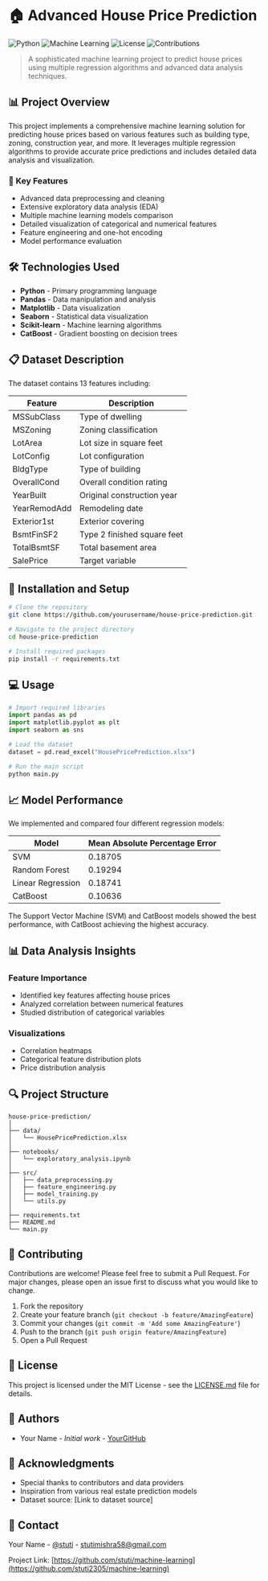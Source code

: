 # 🏠 Advanced House Price Prediction
![Python](https://img.shields.io/badge/Python-3.8%2B-blue)
![Machine Learning](https://img.shields.io/badge/Machine%20Learning-Regression-green)
![License](https://img.shields.io/badge/License-MIT-yellow)
![Contributions](https://img.shields.io/badge/Contributions-Welcome-brightgreen)

> A sophisticated machine learning project to predict house prices using multiple regression algorithms and advanced data analysis techniques.

## 📊 Project Overview

This project implements a comprehensive machine learning solution for predicting house prices based on various features such as building type, zoning, construction year, and more. It leverages multiple regression algorithms to provide accurate price predictions and includes detailed data analysis and visualization.

### 🎯 Key Features

- Advanced data preprocessing and cleaning
- Extensive exploratory data analysis (EDA)
- Multiple machine learning models comparison
- Detailed visualization of categorical and numerical features
- Feature engineering and one-hot encoding
- Model performance evaluation

## 🛠️ Technologies Used

- **Python** - Primary programming language
- **Pandas** - Data manipulation and analysis
- **Matplotlib** - Data visualization
- **Seaborn** - Statistical data visualization
- **Scikit-learn** - Machine learning algorithms
- **CatBoost** - Gradient boosting on decision trees

## 📋 Dataset Description

The dataset contains 13 features including:

| Feature | Description |
|---------|-------------|
| MSSubClass | Type of dwelling |
| MSZoning | Zoning classification |
| LotArea | Lot size in square feet |
| LotConfig | Lot configuration |
| BldgType | Type of building |
| OverallCond | Overall condition rating |
| YearBuilt | Original construction year |
| YearRemodAdd | Remodeling date |
| Exterior1st | Exterior covering |
| BsmtFinSF2 | Type 2 finished square feet |
| TotalBsmtSF | Total basement area |
| SalePrice | Target variable |

## 🚀 Installation and Setup

```bash
# Clone the repository
git clone https://github.com/yourusername/house-price-prediction.git

# Navigate to the project directory
cd house-price-prediction

# Install required packages
pip install -r requirements.txt
```

## 💻 Usage

```python
# Import required libraries
import pandas as pd
import matplotlib.pyplot as plt
import seaborn as sns

# Load the dataset
dataset = pd.read_excel("HousePricePrediction.xlsx")

# Run the main script
python main.py
```

## 📈 Model Performance

We implemented and compared four different regression models:

| Model | Mean Absolute Percentage Error |
|-------|-------------------------------|
| SVM | 0.18705 |
| Random Forest | 0.19294 |
| Linear Regression | 0.18741 |
| CatBoost | 0.10636 |

The Support Vector Machine (SVM) and CatBoost models showed the best performance, with CatBoost achieving the highest accuracy.

## 📊 Data Analysis Insights

### Feature Importance
- Identified key features affecting house prices
- Analyzed correlation between numerical features
- Studied distribution of categorical variables

### Visualizations
- Correlation heatmaps
- Categorical feature distribution plots
- Price distribution analysis

## 🔍 Project Structure

```
house-price-prediction/
│
├── data/
│   └── HousePricePrediction.xlsx
│
├── notebooks/
│   └── exploratory_analysis.ipynb
│
├── src/
│   ├── data_preprocessing.py
│   ├── feature_engineering.py
│   ├── model_training.py
│   └── utils.py
│
├── requirements.txt
├── README.md
└── main.py
```

## 🤝 Contributing

Contributions are welcome! Please feel free to submit a Pull Request. For major changes, please open an issue first to discuss what you would like to change.

1. Fork the repository
2. Create your feature branch (`git checkout -b feature/AmazingFeature`)
3. Commit your changes (`git commit -m 'Add some AmazingFeature'`)
4. Push to the branch (`git push origin feature/AmazingFeature`)
5. Open a Pull Request

## 📝 License

This project is licensed under the MIT License - see the [LICENSE.md](LICENSE.md) file for details.

## 👥 Authors

- Your Name - *Initial work* - [YourGitHub](https://github.com/stuti2305)

## 🙏 Acknowledgments

- Special thanks to contributors and data providers
- Inspiration from various real estate prediction models
- Dataset source: [Link to dataset source]

## 📧 Contact

Your Name - [@stuti](https://twitter.com/stuti) - stutimishra58@gmail.com

Project Link: [https://github.com/stuti/machine-learning](https://github.com/stuti2305/machine-learning)
